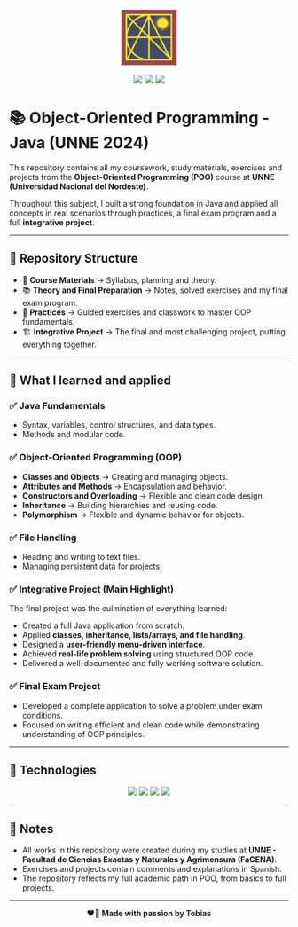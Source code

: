 <p align="center">
  <img src="./assets/facena.png" alt="FACENA Logo" width="100"/>
</p>

<p align="center">
  <img src="https://img.shields.io/badge/Java-ED8B00?style=for-the-badge&logo=java&logoColor=white"/>
  <img src="https://img.shields.io/badge/UNNE-Informatics-blue?style=for-the-badge"/>
  <img src="https://img.shields.io/badge/Status-Completed-brightgreen?style=for-the-badge"/>
</p>

# 📚 Object-Oriented Programming - Java (UNNE 2024)

This repository contains all my coursework, study materials, exercises and projects from the **Object-Oriented Programming (POO)** course at **UNNE (Universidad Nacional del Nordeste)**.

Throughout this subject, I built a strong foundation in Java and applied all concepts in real scenarios through practices, a final exam program and a full **integrative project**.

---

## 📂 Repository Structure

- 📖 **Course Materials** → Syllabus, planning and theory.
- 📚 **Theory and Final Preparation** → Notes, solved exercises and my final exam program.
- 🧰 **Practices** → Guided exercises and classwork to master OOP fundamentals.
- 🏗️ **Integrative Project** → The final and most challenging project, putting everything together.

---

## 🚀 What I learned and applied

### ✅ Java Fundamentals
- Syntax, variables, control structures, and data types.
- Methods and modular code.

### ✅ Object-Oriented Programming (OOP)
- **Classes and Objects** → Creating and managing objects.
- **Attributes and Methods** → Encapsulation and behavior.
- **Constructors and Overloading** → Flexible and clean code design.
- **Inheritance** → Building hierarchies and reusing code.
- **Polymorphism** → Flexible and dynamic behavior for objects.

### ✅ File Handling
- Reading and writing to text files.
- Managing persistent data for projects.

### ✅ Integrative Project (Main Highlight)
The final project was the culmination of everything learned:
- Created a full Java application from scratch.
- Applied **classes, inheritance, lists/arrays, and file handling**.
- Designed a **user-friendly menu-driven interface**.
- Achieved **real-life problem solving** using structured OOP code.
- Delivered a well-documented and fully working software solution.

### ✅ Final Exam Project
- Developed a complete application to solve a problem under exam conditions.
- Focused on writing efficient and clean code while demonstrating understanding of OOP principles.

---

## 🧰 Technologies

<p align="center">
  <img src="https://img.shields.io/badge/Java-ED8B00?style=for-the-badge&logo=java&logoColor=white"/>
  <img src="https://img.shields.io/badge/Dev%20Tools-IDEA%2C%20NetBeans%2C%20VSCode-blue?style=for-the-badge"/>
  <img src="https://img.shields.io/badge/Git-181717?style=for-the-badge&logo=git&logoColor=white"/>
  <img src="https://img.shields.io/badge/Markdown-000000?style=for-the-badge&logo=markdown&logoColor=white"/>
</p>

---

## 📌 Notes

- All works in this repository were created during my studies at **UNNE - Facultad de Ciencias Exactas y Naturales y Agrimensura (FaCENA)**.
- Exercises and projects contain comments and explanations in Spanish.
- The repository reflects my full academic path in POO, from basics to full projects.

---

<p align="center"><b>❤️🐔 Made with passion by Tobias </b></p>
